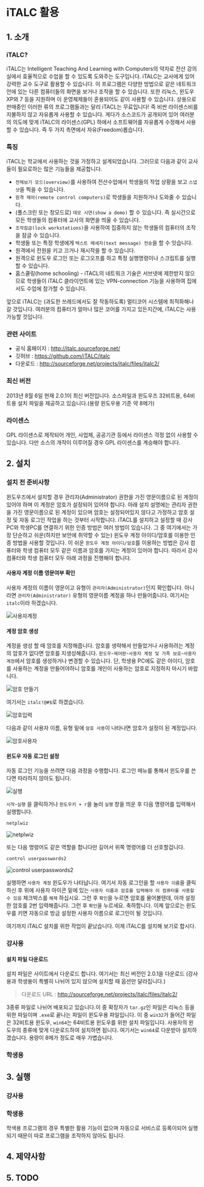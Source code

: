 # iTALC 활용
## 1. 소개
### iTALC?
iTALC는 Intelligent Teaching And Learning with Computers의 약자로 전산 강의실에서 효율적으로 수업을 할 수 있도록 도와주는 도구입니다.
iTALC는 교사에게 있어 강력한 교수 도구로 활용할 수 있습니다. 이 프로그램은 다양한 방법으로 같은 네트워크 안에 있는 다른 컴퓨터들의 화면을 보거나 조작을 할 수 있습니다. 또한 리눅스, 윈도우 XP와 7 등을 지원하며 이 운영체제들이 혼용되어도 같이 사용할 수 있습니다.
상용으로 판매중인 이러한 류의 프로그램들과는 달리 iTACL는 무료입니다! 즉 비싼 라이센스비를 지불하지 않고 자유롭게 사용할 수 있습니다. 게다가 소스코드가 공개되어 있어 여러분의 의도에 맞게 iTALC의 라이센스(GPL) 하에서 소프트웨어를 자유롭게 수정해서 사용할 수 있습니다. 즉 두 가지 측면에서 자유(Freedom)롭습니다.

### 특징
iTACL는 학교에서 사용하는 것을 가정하고 설계되었습니다. 그러므로 다음과 같이 교사들이 필요로하는 많은 기능들을 제공합니다.
* `전체보기 모드(overview)`를 사용하여 전산수업에서 학생들의 작업 상황을 보고 `스냅샷`을 찍을 수 있습니다.
* `원격 제어(remote control computers)`로 학생들을 지원하거나 도와줄 수 있습니다.
* (풀스크린 또는 창모드로) `데모 시연(show a demo)` 할 수 있습니다. 즉 실시간으로 모든 학생들의 컴퓨터에 교사의 화면을 띄울 수 있습니다.
* `조작잠금(lock workstations)`을 사용하여 집중하지 않는 학생들의 컴퓨터의 조작을 잠글 수 있습니다.
* 학생들 또는 특정 학생에게 `텍스트 메세지(text message) 전송`을 할 수 잇습니다.
* 원격에서 전원을 키고 끄거나 재시작을 할 수 있습니다.
* 원격으로 윈도우 로그인 또는 로그오프를 하고 특정 실행명령이나 스크립트를 실행할 수 있습니다.
* 홈스쿨링(home schooling) - iTACL의 네트워크 기술은 서브넷에 제한받지 않으므로 학생들이 iTALC 클라이언트에 있는 VPN-connection 기능을 사용하여 집에서도 수업에 참가할 수 있습니다.

앞으로 iTALC는 (과도한 쓰레드에서도 잘 작동하도록) 멀티코어 시스템에 최적화해나갈 것입니다. 여러분의 컴퓨터가 얼마나 많은 코어를 가지고 있든지간에, iTALC는 사용 가능할 것입니다. 

### 관련 사이트
* 공식 홈페이지 : http://italc.sourceforge.net/
* 깃허브 : https://github.com/iTALC/italc
* 다운로드 : http://sourceforge.net/projects/italc/files/italc2/

### 최신 버전
2013년 8월 6일 현재 2.0.1이 최신 버전입니다.
소스파일과 윈도우즈 32비트용, 64비트용 설치 파일을 제공하고 있습니다.(용량 윈도우용 기준 약 8메가)

### 라이센스
GPL 라이센스로 제작되어 개인, 사업체, 공공기관 등에서 라이센스 걱정 없이 사용할 수 있습니다. 다만 소스의 개작이 이루어질 경우 GPL 라이센스를 계승해야 합니다.

## 2. 설치

### 설치 전 준비사항
윈도우즈에서 설치할 경우 관리자(Administrator) 권한을 가진 영문이름으로 된 계정이 있어야 하며 이 계정은 암호가 설정되어 있어야 합니다. 아래 설치 설명에는 관리자 권한을 가진 영문이름으로 된 계정이 있으며 암호는 설정되어있지 않다고 가정하고 암호 설정 및 자동 로그인 작업을 하는 것부터 시작합니다.
iTACL를 설치하고 설정할 때 강사PC와 학생PC를 연결하기 위한 인증 방법은 여러 방법이 있습니다. 그 중 여기에서는 가장 단순하고 쉬운(하지만 보안에 취약할 수 있는) 윈도우 계정 아이디/암호를 이용한 인증 방법을 사용할 것입니다.
이 쉬운 `윈도우 계정 아이디/암호`를 이용하는 방법은 강사 컴퓨터와 학생 컴퓨터 모두 같은 이름과 암호를 가지는 계정이 있어야 합니다. 따라서 강사 컴퓨터와 학생 컴퓨터 모두 아래 과정을 진행해야 합니다.

#### 사용자 계정 이름 영문여부 확인
사용자 계정의 이름이 영문이고 유형이 `관리자(Administrator)`인지 확인합니다. 아니라면 `관리자(Administrator)` 유형의 영문이름 계정을 하나 만들어줍니다. 여기서는 `italc`이라 하겠습니다.

![사용자계정](./images/newuser.jpg)


#### 계정 암호 생성
계정을 생성 할 때 암호를 지정해줍니다. 암호를 생략해서 만들었거나 사용하려는 계정의 암호가 없다면 암호를 지생성해줍니다. `윈도우`-`제어판`-`사용자 계정 및 가족 보호`-`사용자 계정`에서 암호를 생성하거나 변경할 수 있습니다. 단, 학생용 PC에도 같은 아이디, 암호를 사용하는 계정을 만들어야하니 암호를 개인이 사용하는 암호로 지정하지 마시기 바랍니다.

![암호 만들기](./images/makepasswords.jpg)

여기서는 `italc!@#$`로 하겠습니다.

![암호입력](./images/typepasswords.jpg)

다음과 같이 사용자 이름, 유형 밑에 `암호 사용`이 나타나면 암호가 설정이 된 계정입니다. 

![암호사용자](./images/passwordsuser.jpg)

#### 윈도우 자동 로그인 설정
자동 로그인 기능을 쓰려면 다음 과정을 수행합니다. 로그인 메뉴를 통해서 윈도우를 쓴다면 따라하지 않아도 됩니다.

![실행](./images/run.jpg)

`시작`-`실행` 을 클릭하거나 `윈도우키 + r`을 눌러 `실행` 창을 띄운 후 다음 명령어를 입력해서 실행합니다.

```
netplwiz
```

![netplwiz](./images/netplwiz.jpg)

또는 다음 명령어도 같은 역할을 합니다만 길어서 위쪽 명령어를 더 선호할겁니다.

```
control userpasswords2
```

![control userpasswords2](./images/controluserpasswords2.jpg)


실행하면 `사용자 계정` 윈도우가 나타납니다. 여기서 자동 로그인을 할 `사용자 이름`을 클릭하신 후 위에 사용자 아이콘 밑에 있는 `사용자 이름과 암호를 입력해야 이 컴퓨터를 사용할 수 있음` 체크박스를 `해제` 하십시요. 그런 후 `확인`을 누르면 암호를 물어볼텐데, 아까 설정한 암호를 2번 입력해줍니다. 그런 후 `확인`을 누르세요. 축하합니다. 이제 앞으로는 윈도우를 키면 자동으로 방금 설정한 사용자 이름으로 로그인이 될 것입니다.

여기까지 iTALC 설치를 위한 작업이 끝났습니다. 이제 iTALC를 설치해 보기로 합시다. 

### 강사용
#### 설치 파일 다운로드
설치 파일은 사이트에서 다운로드 합니다. 여기서는 최신 버전인 2.0.1을 다운로드 (강사용과 학생용이 특별히 나뉘어 있지 않으며 설치할 때 옵션만 달라집니다.)
> 다운로드 URL : http://sourceforge.net/projects/italc/files/italc2/

3종류 파일로 나뉘어 배포되고 있습니다.이 중 확장자가 `tar.gz`인 파일은 리눅스 등을 위한 파일이며 `.exe`로 끝나는 파일이 윈도우용 파일입니다. 이 중 `win32`가 들어간 파일은 32비트용 윈도우, `win64`는 64비트용 윈도우를 위한 설치 파일입니다. 사용자의 윈도우의 종류에 맞게 다운로드하여 설치하면 됩니다. 여기서는 `win64`로 다운받아 설치하겠습니다. 용량이 8메가 정도로 매우 가볍습니다.

#### 

### 학생용


## 3. 실행
### 강사용

### 학생용
학색용 프로그램의 경우 특별한 활용 기능이 없으며 자동으로 서비스로 등록이되어 실행되기 때문이 따로 프로그램을 조작하지 않아도 됩니다.


## 4. 제약사항

## 5. TODO







